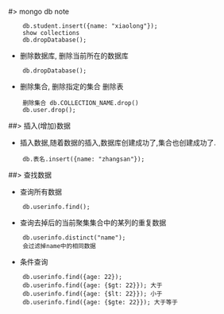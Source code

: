 #> mongo db note
```mongo
    db.student.insert({name: "xiaolong"});
    show collections
    db.dropDatabase();
```
- 删除数据库, 删除当前所在的数据库
```
    db.dropDatabase();
```
- 删除集合, 删除指定的集合 删除表
```
    删除集合 db.COLLECTION_NAME.drop()
    db.user.drop();
```
##> 插入(增加)数据
- 插入数据,随着数据的插入,数据库创建成功了,集合也创建成功了.
```
    db.表名.insert({name: "zhangsan"}); 
```
##> 查找数据
- 查询所有数据
```
    db.userinfo.find();
```
- 查询去掉后的当前聚集集合中的某列的重复数据
```
    db.userinfo.distinct("name");
    会过滤掉name中的相同数据
```
- 条件查询
```
    db.userinfo.find({age: 22});
    db.userinfo.find({age: {$gt: 22}}); 大于
    db.userinfo.find({age: {$lt: 22}}); 小于
    db.userinfo.find({age: {$gte: 22}}); 大于等于
```